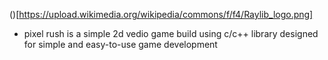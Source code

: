 ()[https://upload.wikimedia.org/wikipedia/commons/f/f4/Raylib_logo.png]
- pixel rush is a simple 2d vedio game build using c/c++ library designed for simple and easy-to-use game development



